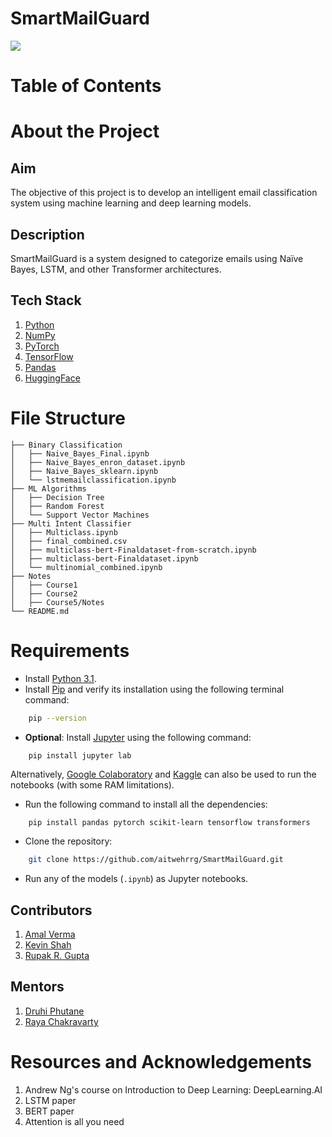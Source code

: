 # SmartMailGuard

![](https://lh7-rt.googleusercontent.com/slidesz/AGV_vUdxr1hA556P3LyHXsHQAl0342btIbEHKfXUm5Ubr-SoGkIzortajR-8X9fCmn4aj1TznMczbVZ_XSVMs2elTKZQPzK67FTMjjST7XrsP10E9jGOtIRhrnO4At1C5Zgr443GIqhYhcuhYD0aqGTjmqE6-K12QZFT=s2048?key=9e3EFz_MWWXAqOMHKU1kTg)
# Table of Contents

# About the Project
## Aim

The objective of this project is to develop an intelligent email classification system using machine learning and deep learning models.

## Description

SmartMailGuard is a system designed to categorize emails using Naïve Bayes, LSTM, and other Transformer architectures.

## Tech Stack

1. [Python](https://www.python.org/)
2. [NumPy](https://numpy.org/)
3. [PyTorch](https://pytorch.org/)
4. [TensorFlow](https://www.tensorflow.org/)
5. [Pandas](https://pandas.pydata.org/)
6. [HuggingFace](https://huggingface.co/)

# File Structure
```
├── Binary Classification
│   ├── Naive_Bayes_Final.ipynb
│   ├── Naive_Bayes_enron_dataset.ipynb
│   ├── Naive_Bayes_sklearn.ipynb
│   └── lstmemailclassification.ipynb
├── ML Algorithms
│   ├── Decision Tree
│   ├── Random Forest
│   └── Support Vector Machines
├── Multi Intent Classifier
│   ├── Multiclass.ipynb
│   ├── final_combined.csv
│   ├── multiclass-bert-Finaldataset-from-scratch.ipynb
│   ├── multiclass-bert-Finaldataset.ipynb
│   └── multinomial_combined.ipynb
├── Notes
│	├── Course1
│	├── Course2
│	├── Course5/Notes
└── README.md 
```

# Requirements

- Install [Python 3.1](https://www.python.org/downloads/).
- Install [Pip](https://pip.pypa.io/en/stable/installation/) and verify its installation using the following terminal command:

```bash
	pip --version
```

- **Optional**: Install [Jupyter](https://jupyter.org/install) using the following command:

```bash
	pip install jupyter lab
```

Alternatively, [Google Colaboratory](https://colab.research.google.com/) and [Kaggle](https://www.kaggle.com/) can also be used to run the notebooks (with some RAM limitations).

- Run the following command to install all the dependencies:

```
	pip install pandas pytorch scikit-learn tensorflow transformers
```

- Clone the repository:

```bash
	git clone https://github.com/aitwehrrg/SmartMailGuard.git
```

- Run any of the models (`.ipynb`) as Jupyter notebooks.
## Contributors

1. [Amal Verma](https://github.com/Amal-Verma)
2. [Kevin Shah](https://github.com/kevinzb56)
3. [Rupak R. Gupta](https://github.com/aitwehrrg)

## Mentors

1. [Druhi Phutane](https://github.com/druhi021204)
2. [Raya Chakravarty](https://github.com/Raya679)

# Resources and Acknowledgements

1. Andrew Ng's course on Introduction to Deep Learning: DeepLearning.AI
2. LSTM paper
3. BERT paper
4. Attention is all you need

